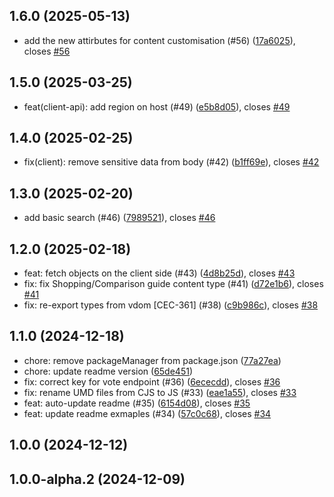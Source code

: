## 1.6.0 (2025-05-13)

* add the new attirbutes for content customisation (#56) ([17a6025](https://github.com/algolia/generative-experiences/commit/17a6025)), closes [#56](https://github.com/algolia/generative-experiences/issues/56)



## 1.5.0 (2025-03-25)

* feat(client-api): add region on host (#49) ([e5b8d05](https://github.com/algolia/generative-experiences/commit/e5b8d05)), closes [#49](https://github.com/algolia/generative-experiences/issues/49)



## 1.4.0 (2025-02-25)

* fix(client): remove sensitive data from body (#42) ([b1ff69e](https://github.com/algolia/generative-experiences/commit/b1ff69e)), closes [#42](https://github.com/algolia/generative-experiences/issues/42)



## 1.3.0 (2025-02-20)

* add basic search (#46) ([7989521](https://github.com/algolia/generative-experiences/commit/7989521)), closes [#46](https://github.com/algolia/generative-experiences/issues/46)



## 1.2.0 (2025-02-18)

* feat: fetch objects on the client side (#43) ([4d8b25d](https://github.com/algolia/generative-experiences/commit/4d8b25d)), closes [#43](https://github.com/algolia/generative-experiences/issues/43)
* fix: fix Shopping/Comparison guide content type (#41) ([d72e1b6](https://github.com/algolia/generative-experiences/commit/d72e1b6)), closes [#41](https://github.com/algolia/generative-experiences/issues/41)
* fix: re-export types from vdom [CEC-361] (#38) ([c9b986c](https://github.com/algolia/generative-experiences/commit/c9b986c)), closes [#38](https://github.com/algolia/generative-experiences/issues/38)



## 1.1.0 (2024-12-18)

* chore: remove packageManager from package.json ([77a27ea](https://github.com/algolia/generative-experiences/commit/77a27ea))
* chore: update readme version ([65de451](https://github.com/algolia/generative-experiences/commit/65de451))
* fix: correct key for vote endpoint (#36) ([6ececdd](https://github.com/algolia/generative-experiences/commit/6ececdd)), closes [#36](https://github.com/algolia/generative-experiences/issues/36)
* fix: rename UMD files from CJS to JS (#33) ([eae1a55](https://github.com/algolia/generative-experiences/commit/eae1a55)), closes [#33](https://github.com/algolia/generative-experiences/issues/33)
* feat: auto-update readme (#35) ([6154d08](https://github.com/algolia/generative-experiences/commit/6154d08)), closes [#35](https://github.com/algolia/generative-experiences/issues/35)
* feat: update readme exmaples (#34) ([57c0c68](https://github.com/algolia/generative-experiences/commit/57c0c68)), closes [#34](https://github.com/algolia/generative-experiences/issues/34)



## 1.0.0 (2024-12-12)




## 1.0.0-alpha.2 (2024-12-09)




